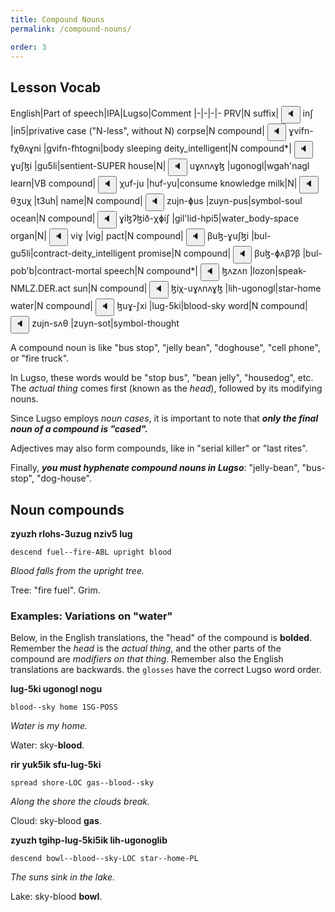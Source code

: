 ```yaml
---
title: Compound Nouns
permalink: /compound-nouns/

order: 3
---
```


## Lesson Vocab

English|Part of speech|IPA|Lugso|Comment
|-|-|-|-
PRV|N suffix|<span class='spoken'> <button class='speak' type='button' data-ipa='inʃ'>🔈</button> <span class='ipa'>inʃ</span> </span>|in5|privative case ("N-less", without N)
corpse|N compound|<span class='spoken'> <button class='speak' type='button' data-ipa='ɣvifn-fχθʌɣni'>🔈</button> <span class='ipa'>ɣvifn-fχθʌɣni</span> </span>|gvifn-fhtogni|body sleeping
deity_intelligent|N compound*|<span class='spoken'> <button class='speak' type='button' data-ipa='ɣuʃɮi'>🔈</button> <span class='ipa'>ɣuʃɮi</span> </span>|gu5li|sentient-SUPER
house|N|<span class='spoken'> <button class='speak' type='button' data-ipa='uɣʌnʌɣɮ'>🔈</button> <span class='ipa'>uɣʌnʌɣɮ</span> </span>|ugonogl|wgah'nagl
learn|VB compound|<span class='spoken'> <button class='speak' type='button' data-ipa='χuf-ju'>🔈</button> <span class='ipa'>χuf-ju</span> </span>|huf-yu|consume knowledge
milk|N|<span class='spoken'> <button class='speak' type='button' data-ipa='θʒuχ'>🔈</button> <span class='ipa'>θʒuχ</span> </span>|t3uh|
name|N compound|<span class='spoken'> <button class='speak' type='button' data-ipa='zujn-ɸus'>🔈</button> <span class='ipa'>zujn-ɸus</span> </span>|zuyn-pus|symbol-soul
ocean|N compound|<span class='spoken'> <button class='speak' type='button' data-ipa='ɣiɮʔɮið-χɸiʃ'>🔈</button> <span class='ipa'>ɣiɮʔɮið-χɸiʃ</span> </span>|gil'lid-hpi5|water_body-space
organ|N|<span class='spoken'> <button class='speak' type='button' data-ipa='viɣ'>🔈</button> <span class='ipa'>viɣ</span> </span>|vig|
pact|N compound|<span class='spoken'> <button class='speak' type='button' data-ipa='βuɮ-ɣuʃɮi'>🔈</button> <span class='ipa'>βuɮ-ɣuʃɮi</span> </span>|bul-gu5li|contract-deity_intelligent
promise|N compound|<span class='spoken'> <button class='speak' type='button' data-ipa='βuɮ-ɸʌβʔβ'>🔈</button> <span class='ipa'>βuɮ-ɸʌβʔβ</span> </span>|bul-pob'b|contract-mortal
speech|N compound*|<span class='spoken'> <button class='speak' type='button' data-ipa='ɮʌzʌn'>🔈</button> <span class='ipa'>ɮʌzʌn</span> </span>|lozon|speak-NMLZ.DER.act
sun|N compound|<span class='spoken'> <button class='speak' type='button' data-ipa='ɮiχ-uɣʌnʌɣɮ'>🔈</button> <span class='ipa'>ɮiχ-uɣʌnʌɣɮ</span> </span>|lih-ugonogl|star-home
water|N compound|<span class='spoken'> <button class='speak' type='button' data-ipa='ɮuɣ-ʃxi'>🔈</button> <span class='ipa'>ɮuɣ-ʃxi</span> </span>|lug-5ki|blood-sky
word|N compound|<span class='spoken'> <button class='speak' type='button' data-ipa='zujn-sʌθ'>🔈</button> <span class='ipa'>zujn-sʌθ</span> </span>|zuyn-sot|symbol-thought

A compound noun is like "bus stop", "jelly bean", "doghouse", "cell phone", or "fire truck".

In Lugso, these words would be "stop bus", "bean jelly", "housedog", etc. The _actual thing_ comes first (known as the _head_), followed by its modifying nouns.

Since Lugso employs _noun cases_, it is important to note that _**only the final noun of a compound is "cased".**_

Adjectives may also form compounds, like in "serial killer" or "last rites".

Finally, _**you must hyphenate compound nouns in Lugso**_: "jelly-bean", "bus-stop", "dog-house".

## Noun compounds

**zyuzh rlohs-3uzug nziv5 lug**

`descend fuel--fire-ABL upright blood`

_Blood falls from the upright tree._

Tree: "fire fuel". Grim.

### Examples: Variations on "water"

Below, in the English translations, the "head" of the compound is **bolded**. Remember the _head_ is the _actual thing_, and the other parts of the compound are _modifiers on that thing_. Remember also the English translations are backwards. the `glosses` have the correct Lugso word order.

**lug-5ki ugonogl nogu**

`blood--sky home 1SG-POSS`

_Water is my home._

Water: sky-**blood**.

**rir yuk5ik sfu-lug-5ki**

`spread shore-LOC gas--blood--sky`

_Along the shore the clouds break._

Cloud: sky-blood **gas**.

**zyuzh tgihp-lug-5ki5ik lih-ugonoglib**

`descend bowl--blood--sky-LOC star--home-PL`

_The suns sink in the lake._

Lake: sky-blood **bowl**.
